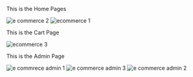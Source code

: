 This is the Home Pages 

![e commerce 2](https://github.com/shamanmk6/e-commerce-2/assets/102096024/a218e166-73f2-49af-adc3-4140ce82a052)
![ecommerce 1](https://github.com/shamanmk6/e-commerce-2/assets/102096024/c20e2ac2-d598-47f0-a914-8036fb8eb7f0)

This is the Cart Page 

![ecommerce 3](https://github.com/shamanmk6/e-commerce-2/assets/102096024/40b523bd-6b9c-4d0a-89a8-3f026800db65)


This is the Admin Page 

![e commrece admin 1](https://github.com/shamanmk6/e-commerce-2/assets/102096024/05033635-6807-4945-9927-7b63b5bff42e)
![e commerce admin 3](https://github.com/shamanmk6/e-commerce-2/assets/102096024/d7e162a9-c1e2-417d-889b-234d0a5063af)
![e commerce admin 2](https://github.com/shamanmk6/e-commerce-2/assets/102096024/d3358846-251f-4cf6-8ea4-bd2bc9268acf)

